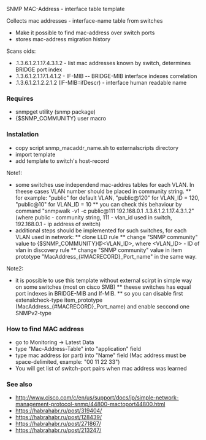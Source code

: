 SNMP MAC-Address - interface table template


Collects mac addresses - interface-name table from switches
* Make it possible to find mac-address over switch ports
* stores mac-address migration history


Scans oids:
* .1.3.6.1.2.1.17.4.3.1.2 - list mac addresses known by switch, determines BRIDGE port index
* .1.3.6.1.2.1.17.1.4.1.2 - IF-MIB -- BRIDGE-MIB interface indexes correlation
* .1.3.6.1.2.1.2.2.1.2 (IF-MIB::ifDescr) - interface human readable name


### Requires

* snmpget utility (snmp package)
* {$SNMP_COMMUNITY} user macro

### Instalation

* copy script snmp_macaddr_name.sh to externalscripts directory
* import template
* add template to switch's host-record

Note1:
* some switches use independend mac-addres tables for each VLAN. In theese cases VLAN number should be placed in community string.
** for example: "public" for default VLAN, "public@120" for VLAN_ID = 120, "public@10" for VLAN_ID = 10
** you can check this behaviour by command "snmpwalk -v1 -c public@111 192.168.0.1 .1.3.6.1.2.1.17.4.3.1.2"  (where public - community string, 111 - vlan_id used in switch, 192.168.0.1 - ip address of switch)
* additional steps should be implemented for such switches, for each VLAN used in network:
** clone LLD rule
** change "SNMP community" value to {$SNMP_COMMUNITY}@<VLAN_ID>, where <VLAN_ID> - ID of vlan in discovery rule
** change "SNMP community" value in item prototype "MacAddress_{#MACRECORD}_Port_name" in the same way.

Note2:
* it is possible to use this template without external scirpt in simple way on some switches (most on cisco SMB)
** theese switches has equal port indexes in BRIDGE-MIB and If-MIB.
** so you can disable first extenalcheck-type item_prototype (MacAddress_{#MACRECORD}_Port_name) and enable seccond one SNMPv2-type

### How to find MAC address

* go to Monitoring -> Latest Data 
* type "Mac-Address-Table" into "application" field
* type mac address (or part) into "Name" field (Mac address must be space-delimited, example: "00 11 22 33")
* You will get list of switch-port pairs when mac address was learned


### See also

* http://www.cisco.com/c/en/us/support/docs/ip/simple-network-management-protocol-snmp/44800-mactoport44800.html
* https://habrahabr.ru/post/319404/
* https://habrahabr.ru/post/128439/
* https://habrahabr.ru/post/271867/
* https://habrahabr.ru/post/213247/